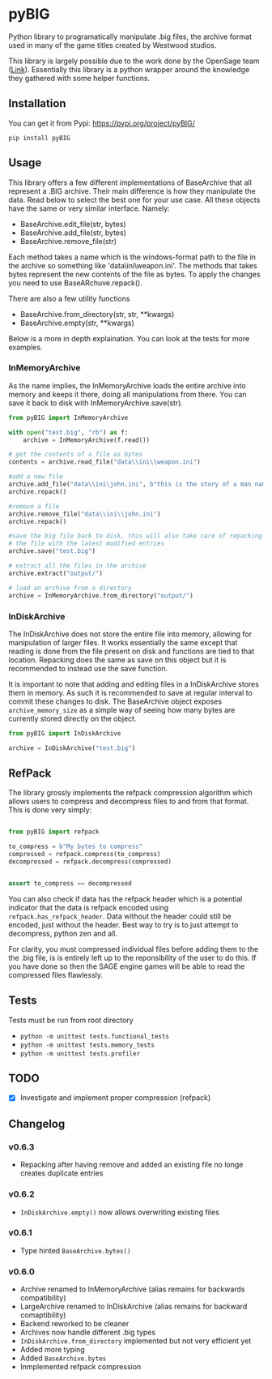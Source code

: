 # pyBIG
Python library to programatically manipulate .big files, the archive format used in many of the game titles created by Westwood studios.

This library is largely possible due to the work done by the OpenSage team ([Link](https://github.com/OpenSAGE/Docs/blob/master/file-formats/big/index.rst)). Essentially this library is a python wrapper around the knowledge they gathered with some helper functions.

## Installation

You can get it from Pypi: https://pypi.org/project/pyBIG/

```
pip install pyBIG
```

## Usage
This library offers a few different implementations of BaseArchive that all represent a .BIG archive. Their main difference is how they manipulate the data. Read below to select the best one for your use case. All these objects have the same or very similar interface. Namely:
 - BaseArchive.edit_file(str, bytes)
 - BaseArchive.add_file(str, bytes)
 - BaseArchive.remove_file(str)

Each method takes a name which is the windows-format path to the file in the archive so something like 'data\ini\weapon.ini'. The methods that takes bytes represent the new contents of the file as bytes. To apply the changes you need to use BaseARchuve.repack().

There are also a few utility functions
 - BaseArchive.from_directory(str, str, **kwargs)
 - BaseArchive.empty(str, **kwargs)

Below is a more in depth explaination. You can look at the tests for more examples.

### InMemoryArchive
As the name implies, the InMemoryArchive loads the entire archive into memory and keeps it there, doing all manipulations from there. You can save it back to disk with InMemoryArchive.save(str).

```python
from pyBIG import InMemoryArchive

with open("test.big", "rb") as f:
    archive = InMemoryArchive(f.read())

# get the contents of a file as bytes
contents = archive.read_file("data\\ini\\weapon.ini")

#add a new file
archive.add_file("data\\ini\john.ini", b"this is the story of a man named john")
archive.repack()

#remove a file
archive.remove_file("data\\ini\\john.ini")
archive.repack()

#save the big file back to disk, this will also take care of repacking
# the file with the latest modified entries
archive.save("test.big")

# extract all the files in the archive
archive.extract("output/")

# load an archive from a directory
archive = InMemoryArchive.from_directory("output/")

```

### InDiskArchive
The InDiskArchive does not store the entire file into memory, allowing for manipulation of larger files. It works essentially the same except that reading is done from the file present on disk and functions are tied to that location. Repacking does the same as save on this object but it is recommended to instead use the save function.

It is important to note that adding and editing files in a InDiskArchive stores them in memory. As such it is recommended to save at regular interval to commit these changes to disk. The BaseArchive object exposes `archive_memory_size` as a simple way of seeing how many bytes are currently stored directly on the object. 

```python
from pyBIG import InDiskArchive

archive = InDiskArchive("test.big")
```

## RefPack

The library grossly implements the refpack compression algorithm which allows users to compress and decompress files to and from that format. This is done very simply:
```python

from pyBIG import refpack

to_compress = b"My bytes to compress"
compressed = refpack.compress(to_compress)
decompressed = refpack.decompress(compressed)


assert to_compress == decompressed
```

You can also check if data has the refpack header which is a potential indicator that the data is refpack encoded using `refpack.has_refpack_header`. Data without the header could still be encoded, just without the header. Best way to try is to just attempt to decompress, python zen and all.

For clarity, you must compressed individual files before adding them to the the .big file, is is entirely left up to the reponsibility of the user to do this. If you have done so then the SAGE engine games will be able to read the compressed files flawlessly.

## Tests

Tests must be run from root directory
* `python -m unittest tests.functional_tests`
* `python -m unittest tests.memory_tests`
* `python -m unittest tests.profiler`


## TODO
- [x] Investigate and implement proper compression (refpack)


## Changelog

### v0.6.3
- Repacking after having remove and added an existing file no longe creates duplicate entries

### v0.6.2
- `InDiskArchive.empty()` now allows overwriting existing files

### v0.6.1
- Type hinted `BaseArchive.bytes()`

### v0.6.0
- Archive renamed to InMemoryArchive (alias remains for backwards compatibility)
- LargeArchive renamed to InDiskArchive (alias remains for backward comaptibility)
- Backend reworked to be cleaner
- Archives now handle different .big types
- `InDiskArchive.from_directory` implemented but not very efficient yet
- Added more typing
- Added `BaseArchive.bytes`
- Inmplemented refpack compression

